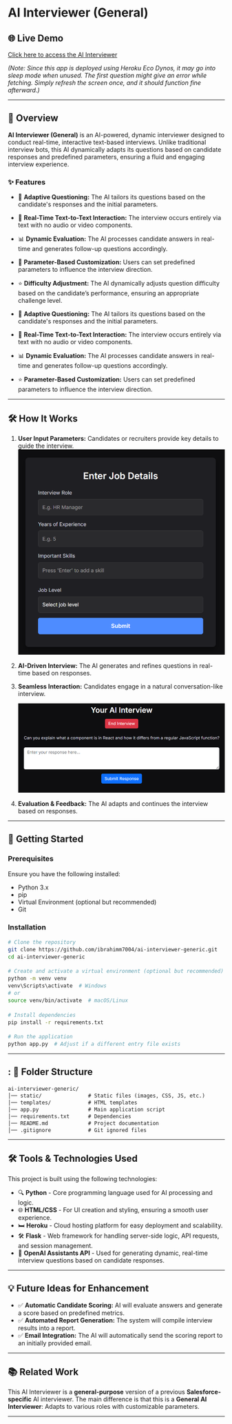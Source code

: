 # AI Interviewer (General)

## 🌐 Live Demo

[Click here to access the AI Interviewer](http://ai-interviewer-general.sorsx.com/)

_(Note: Since this app is deployed using Heroku Eco Dynos, it may go into sleep mode when unused. The first question might give an error while fetching. Simply refresh the screen once, and it should function fine afterward.)_

---

## 📌 Overview

**AI Interviewer (General)** is an AI-powered, dynamic interviewer designed to conduct real-time, interactive text-based interviews.
Unlike traditional interview bots, this AI dynamically adapts its questions based on candidate responses and predefined parameters, ensuring a fluid and engaging interview experience.

### ✨ Features

- 🔄 **Adaptive Questioning:** The AI tailors its questions based on the candidate's responses and the initial parameters.
- 📝 **Real-Time Text-to-Text Interaction:** The interview occurs entirely via text with no audio or video components.
- 📊 **Dynamic Evaluation:** The AI processes candidate answers in real-time and generates follow-up questions accordingly.
- 📁 **Parameter-Based Customization:** Users can set predefined parameters to influence the interview direction.
- ⭐ **Difficulty Adjustment:** The AI dynamically adjusts question difficulty based on the candidate’s performance, ensuring an appropriate challenge level.

- 🔄 **Adaptive Questioning:** The AI tailors its questions based on the candidate's responses and the initial parameters.
- 📝 **Real-Time Text-to-Text Interaction:** The interview occurs entirely via text with no audio or video components.
- 📊 **Dynamic Evaluation:** The AI processes candidate answers in real-time and generates follow-up questions accordingly.
- ⭐ **Parameter-Based Customization:** Users can set predefined parameters to influence the interview direction.

---

## 🛠️ How It Works

1. **User Input Parameters:** Candidates or recruiters provide key details to guide the interview.
   ![Input Parameters](static/input.png)
2. **AI-Driven Interview:** The AI generates and refines questions in real-time based on responses.
3. **Seamless Interaction:** Candidates engage in a natural conversation-like interview.

   ![Interview Flow](static/interview.png)

4. **Evaluation & Feedback:** The AI adapts and continues the interview based on responses.

---

## 🚀 Getting Started

### Prerequisites

Ensure you have the following installed:

- Python 3.x
- pip
- Virtual Environment (optional but recommended)
- Git

### Installation

```bash
# Clone the repository
git clone https://github.com/ibrahimm7004/ai-interviewer-generic.git
cd ai-interviewer-generic

# Create and activate a virtual environment (optional but recommended)
python -m venv venv
venv\Scripts\activate  # Windows
# or
source venv/bin/activate  # macOS/Linux

# Install dependencies
pip install -r requirements.txt

# Run the application
python app.py  # Adjust if a different entry file exists
```

---

## : 📂 Folder Structure

```
ai-interviewer-generic/
│── static/               # Static files (images, CSS, JS, etc.)
│── templates/            # HTML templates
│── app.py                # Main application script
│── requirements.txt      # Dependencies
│── README.md             # Project documentation
│── .gitignore            # Git ignored files
```

---

## 🛠️ Tools & Technologies Used

This project is built using the following technologies:

- 🔍 **Python** - Core programming language used for AI processing and logic.
- 🌐 **HTML/CSS** - For UI creation and styling, ensuring a smooth user experience.
- 🛏️ **Heroku** - Cloud hosting platform for easy deployment and scalability.
- 🛠 **Flask** - Web framework for handling server-side logic, API requests, and session management.
- 🧠 **OpenAI Assistants API** - Used for generating dynamic, real-time interview questions based on candidate responses.

---

## 💡 Future Ideas for Enhancement

- ✅ **Automatic Candidate Scoring:** AI will evaluate answers and generate a score based on predefined metrics.
- ✅ **Automated Report Generation:** The system will compile interview results into a report.
- ✅ **Email Integration:** The AI will automatically send the scoring report to an initially provided email.

---

## 📚 Related Work

This AI Interviewer is a **general-purpose** version of a previous **Salesforce-specific** AI interviewer.
The main difference is that this is a **General AI Interviewer**: Adapts to various roles with customizable parameters.

---
